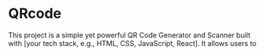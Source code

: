 # QRcode
This project is a simple yet powerful QR Code Generator and Scanner built with [your tech stack, e.g., HTML, CSS, JavaScript, React]. It allows users to
